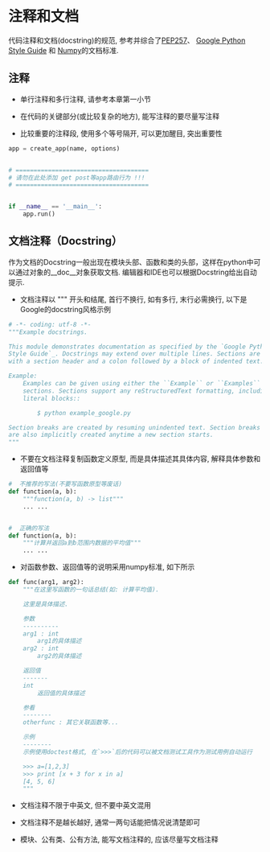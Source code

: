 # 注释和文档

代码注释和文档(docstring)的规范,
参考并综合了[PEP257](https://www.python.org/dev/peps/pep-0257/)、
[Google Python Style Guide](http://sphinxcontrib-napoleon.readthedocs.org/en/latest/example_google.html)
和 [Numpy](https://github.com/numpy/numpy/blob/master/doc/HOWTO_DOCUMENT.rst.txt)的文档标准.

## 注释
* 单行注释和多行注释, 请参考本章第一小节

* 在代码的关键部分(或比较复杂的地方), 能写注释的要尽量写注释

* 比较重要的注释段, 使用多个等号隔开, 可以更加醒目, 突出重要性

```python
app = create_app(name, options)


# =====================================
# 请勿在此处添加 get post等app路由行为 !!!
# =====================================


if __name__ == '__main__':
    app.run()
```

## 文档注释（Docstring）
作为文档的Docstring一般出现在模块头部、函数和类的头部，这样在python中可以通过对象的\_\_doc\_\_对象获取文档.
编辑器和IDE也可以根据Docstring给出自动提示.

* 文档注释以 """ 开头和结尾, 首行不换行, 如有多行, 末行必需换行, 以下是Google的docstring风格示例

```python
# -*- coding: utf-8 -*-
"""Example docstrings.

This module demonstrates documentation as specified by the `Google Python
Style Guide`_. Docstrings may extend over multiple lines. Sections are created
with a section header and a colon followed by a block of indented text.

Example:
    Examples can be given using either the ``Example`` or ``Examples``
    sections. Sections support any reStructuredText formatting, including
    literal blocks::

        $ python example_google.py

Section breaks are created by resuming unindented text. Section breaks
are also implicitly created anytime a new section starts.
"""
```

* 不要在文档注释复制函数定义原型, 而是具体描述其具体内容, 解释具体参数和返回值等

```python
#  不推荐的写法(不要写函数原型等废话)
def function(a, b):
    """function(a, b) -> list"""
    ... ...


#  正确的写法
def function(a, b):
    """计算并返回a到b范围内数据的平均值"""
    ... ...
```

* 对函数参数、返回值等的说明采用numpy标准, 如下所示

```python
def func(arg1, arg2):
    """在这里写函数的一句话总结(如: 计算平均值).

    这里是具体描述.

    参数
    ----------
    arg1 : int
        arg1的具体描述
    arg2 : int
        arg2的具体描述

    返回值
    -------
    int
        返回值的具体描述

    参看
    --------
    otherfunc : 其它关联函数等...

    示例
    --------
    示例使用doctest格式, 在`>>>`后的代码可以被文档测试工具作为测试用例自动运行

    >>> a=[1,2,3]
    >>> print [x + 3 for x in a]
    [4, 5, 6]
    """
```


* 文档注释不限于中英文, 但不要中英文混用

* 文档注释不是越长越好, 通常一两句话能把情况说清楚即可

* 模块、公有类、公有方法, 能写文档注释的, 应该尽量写文档注释
